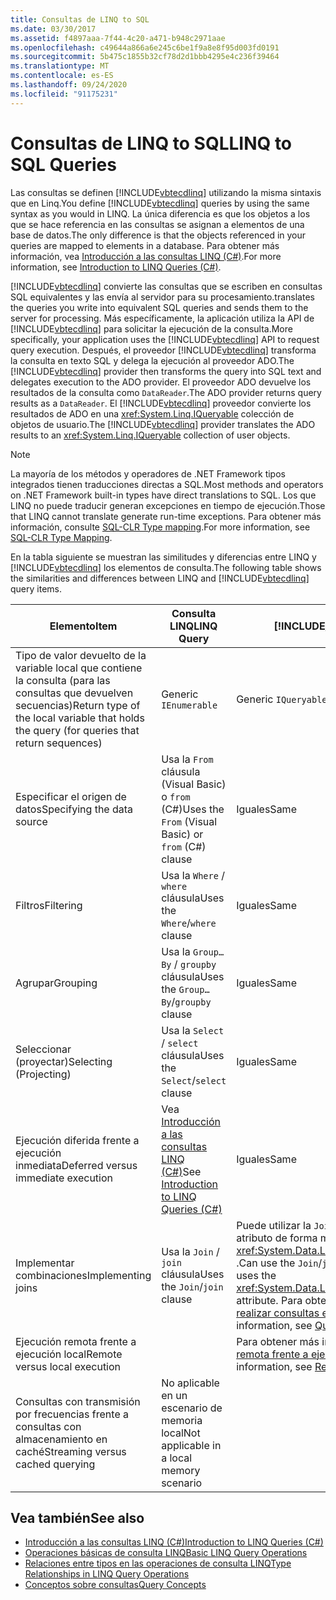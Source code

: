 ```yaml
---
title: Consultas de LINQ to SQL
ms.date: 03/30/2017
ms.assetid: f4897aaa-7f44-4c20-a471-b948c2971aae
ms.openlocfilehash: c49644a866a6e245c6be1f9a8e8f95d003fd0191
ms.sourcegitcommit: 5b475c1855b32cf78d2d1bbb4295e4c236f39464
ms.translationtype: MT
ms.contentlocale: es-ES
ms.lasthandoff: 09/24/2020
ms.locfileid: "91175231"
---
```

# <a name="linq-to-sql-queries"></a><span data-ttu-id="4d6d8-102">Consultas de LINQ to SQL</span><span class="sxs-lookup"><span data-stu-id="4d6d8-102">LINQ to SQL Queries</span></span>

<span data-ttu-id="4d6d8-103">Las consultas se definen [!INCLUDE[vbtecdlinq](../../../../../../includes/vbtecdlinq-md.md)] utilizando la misma sintaxis que en Linq.</span><span class="sxs-lookup"><span data-stu-id="4d6d8-103">You define [!INCLUDE[vbtecdlinq](../../../../../../includes/vbtecdlinq-md.md)] queries by using the same syntax as you would in LINQ.</span></span> <span data-ttu-id="4d6d8-104">La única diferencia es que los objetos a los que se hace referencia en las consultas se asignan a elementos de una base de datos.</span><span class="sxs-lookup"><span data-stu-id="4d6d8-104">The only difference is that the objects referenced in your queries are mapped to elements in a database.</span></span> <span data-ttu-id="4d6d8-105">Para obtener más información, vea [Introducción a las consultas LINQ (C#)](../../../../../csharp/programming-guide/concepts/linq/introduction-to-linq-queries.md).</span><span class="sxs-lookup"><span data-stu-id="4d6d8-105">For more information, see [Introduction to LINQ Queries (C#)](../../../../../csharp/programming-guide/concepts/linq/introduction-to-linq-queries.md).</span></span>  
  
 [!INCLUDE[vbtecdlinq](../../../../../../includes/vbtecdlinq-md.md)] <span data-ttu-id="4d6d8-106">convierte las consultas que se escriben en consultas SQL equivalentes y las envía al servidor para su procesamiento.</span><span class="sxs-lookup"><span data-stu-id="4d6d8-106">translates the queries you write into equivalent SQL queries and sends them to the server for processing.</span></span> <span data-ttu-id="4d6d8-107">Más específicamente, la aplicación utiliza la API de [!INCLUDE[vbtecdlinq](../../../../../../includes/vbtecdlinq-md.md)] para solicitar la ejecución de la consulta.</span><span class="sxs-lookup"><span data-stu-id="4d6d8-107">More specifically, your application uses the [!INCLUDE[vbtecdlinq](../../../../../../includes/vbtecdlinq-md.md)] API to request query execution.</span></span> <span data-ttu-id="4d6d8-108">Después, el proveedor [!INCLUDE[vbtecdlinq](../../../../../../includes/vbtecdlinq-md.md)] transforma la consulta en texto SQL y delega la ejecución al proveedor ADO.</span><span class="sxs-lookup"><span data-stu-id="4d6d8-108">The [!INCLUDE[vbtecdlinq](../../../../../../includes/vbtecdlinq-md.md)] provider then transforms the query into SQL text and delegates execution to the ADO provider.</span></span> <span data-ttu-id="4d6d8-109">El proveedor ADO devuelve los resultados de la consulta como `DataReader`.</span><span class="sxs-lookup"><span data-stu-id="4d6d8-109">The ADO provider returns query results as a `DataReader`.</span></span> <span data-ttu-id="4d6d8-110">El [!INCLUDE[vbtecdlinq](../../../../../../includes/vbtecdlinq-md.md)] proveedor convierte los resultados de ADO en una <xref:System.Linq.IQueryable> colección de objetos de usuario.</span><span class="sxs-lookup"><span data-stu-id="4d6d8-110">The [!INCLUDE[vbtecdlinq](../../../../../../includes/vbtecdlinq-md.md)] provider translates the ADO results to an <xref:System.Linq.IQueryable> collection of user objects.</span></span>  
  
> [!NOTE]
> <span data-ttu-id="4d6d8-111">La mayoría de los métodos y operadores de .NET Framework tipos integrados tienen traducciones directas a SQL.</span><span class="sxs-lookup"><span data-stu-id="4d6d8-111">Most methods and operators on .NET Framework built-in types have direct translations to SQL.</span></span> <span data-ttu-id="4d6d8-112">Los que LINQ no puede traducir generan excepciones en tiempo de ejecución.</span><span class="sxs-lookup"><span data-stu-id="4d6d8-112">Those that LINQ cannot translate generate run-time exceptions.</span></span> <span data-ttu-id="4d6d8-113">Para obtener más información, consulte [SQL-CLR Type mapping](sql-clr-type-mapping.md).</span><span class="sxs-lookup"><span data-stu-id="4d6d8-113">For more information, see [SQL-CLR Type Mapping](sql-clr-type-mapping.md).</span></span>  
  
 <span data-ttu-id="4d6d8-114">En la tabla siguiente se muestran las similitudes y diferencias entre LINQ y [!INCLUDE[vbtecdlinq](../../../../../../includes/vbtecdlinq-md.md)] los elementos de consulta.</span><span class="sxs-lookup"><span data-stu-id="4d6d8-114">The following table shows the similarities and differences between LINQ and [!INCLUDE[vbtecdlinq](../../../../../../includes/vbtecdlinq-md.md)] query items.</span></span>  
  
|<span data-ttu-id="4d6d8-115">Elemento</span><span class="sxs-lookup"><span data-stu-id="4d6d8-115">Item</span></span>|<span data-ttu-id="4d6d8-116">Consulta LINQ</span><span class="sxs-lookup"><span data-stu-id="4d6d8-116">LINQ Query</span></span>|[!INCLUDE[vbtecdlinq](../../../../../../includes/vbtecdlinq-md.md)] <span data-ttu-id="4d6d8-117">Query</span><span class="sxs-lookup"><span data-stu-id="4d6d8-117">Query</span></span>|  
|----------|----------------|----------------------------------------------------------------------|  
|<span data-ttu-id="4d6d8-118">Tipo de valor devuelto de la variable local que contiene la consulta (para las consultas que devuelven secuencias)</span><span class="sxs-lookup"><span data-stu-id="4d6d8-118">Return type of the local variable that holds the query (for queries that return sequences)</span></span>|Generic <ph id="ph1">`IEnumerable`</ph>|Generic <ph id="ph1">`IQueryable`</ph>|  
|<span data-ttu-id="4d6d8-121">Especificar el origen de datos</span><span class="sxs-lookup"><span data-stu-id="4d6d8-121">Specifying the data source</span></span>|<span data-ttu-id="4d6d8-122">Usa la `From` cláusula (Visual Basic) o `from` (C#)</span><span class="sxs-lookup"><span data-stu-id="4d6d8-122">Uses the `From` (Visual Basic) or `from` (C#) clause</span></span>|<span data-ttu-id="4d6d8-123">Iguales</span><span class="sxs-lookup"><span data-stu-id="4d6d8-123">Same</span></span>|  
|<span data-ttu-id="4d6d8-124">Filtros</span><span class="sxs-lookup"><span data-stu-id="4d6d8-124">Filtering</span></span>|<span data-ttu-id="4d6d8-125">Usa la `Where` / `where` cláusula</span><span class="sxs-lookup"><span data-stu-id="4d6d8-125">Uses the `Where`/`where` clause</span></span>|<span data-ttu-id="4d6d8-126">Iguales</span><span class="sxs-lookup"><span data-stu-id="4d6d8-126">Same</span></span>|  
|<span data-ttu-id="4d6d8-127">Agrupar</span><span class="sxs-lookup"><span data-stu-id="4d6d8-127">Grouping</span></span>|<span data-ttu-id="4d6d8-128">Usa la `Group…By` / `groupby` cláusula</span><span class="sxs-lookup"><span data-stu-id="4d6d8-128">Uses the `Group…By`/`groupby` clause</span></span>|<span data-ttu-id="4d6d8-129">Iguales</span><span class="sxs-lookup"><span data-stu-id="4d6d8-129">Same</span></span>|  
|<span data-ttu-id="4d6d8-130">Seleccionar (proyectar)</span><span class="sxs-lookup"><span data-stu-id="4d6d8-130">Selecting (Projecting)</span></span>|<span data-ttu-id="4d6d8-131">Usa la `Select` / `select` cláusula</span><span class="sxs-lookup"><span data-stu-id="4d6d8-131">Uses the `Select`/`select` clause</span></span>|<span data-ttu-id="4d6d8-132">Iguales</span><span class="sxs-lookup"><span data-stu-id="4d6d8-132">Same</span></span>|  
|<span data-ttu-id="4d6d8-133">Ejecución diferida frente a ejecución inmediata</span><span class="sxs-lookup"><span data-stu-id="4d6d8-133">Deferred versus immediate execution</span></span>|<span data-ttu-id="4d6d8-134">Vea [Introducción a las consultas LINQ (C#)](../../../../../csharp/programming-guide/concepts/linq/introduction-to-linq-queries.md)</span><span class="sxs-lookup"><span data-stu-id="4d6d8-134">See [Introduction to LINQ Queries (C#)](../../../../../csharp/programming-guide/concepts/linq/introduction-to-linq-queries.md)</span></span>|<span data-ttu-id="4d6d8-135">Iguales</span><span class="sxs-lookup"><span data-stu-id="4d6d8-135">Same</span></span>|  
|<span data-ttu-id="4d6d8-136">Implementar combinaciones</span><span class="sxs-lookup"><span data-stu-id="4d6d8-136">Implementing joins</span></span>|<span data-ttu-id="4d6d8-137">Usa la `Join` / `join` cláusula</span><span class="sxs-lookup"><span data-stu-id="4d6d8-137">Uses the `Join`/`join` clause</span></span>|<span data-ttu-id="4d6d8-138">Puede utilizar la `Join` / `join` cláusula, pero utiliza el atributo de forma más eficaz <xref:System.Data.Linq.Mapping.AssociationAttribute> .</span><span class="sxs-lookup"><span data-stu-id="4d6d8-138">Can use the `Join`/`join` clause, but more effectively uses the <xref:System.Data.Linq.Mapping.AssociationAttribute> attribute.</span></span> <span data-ttu-id="4d6d8-139">Para obtener más información, consulte [realizar consultas en varias relaciones](querying-across-relationships.md).</span><span class="sxs-lookup"><span data-stu-id="4d6d8-139">For more information, see [Querying Across Relationships](querying-across-relationships.md).</span></span>|  
|<span data-ttu-id="4d6d8-140">Ejecución remota frente a ejecución local</span><span class="sxs-lookup"><span data-stu-id="4d6d8-140">Remote versus local execution</span></span>||<span data-ttu-id="4d6d8-141">Para obtener más información, consulte [ejecución remota frente a ejecución local](remote-vs-local-execution.md).</span><span class="sxs-lookup"><span data-stu-id="4d6d8-141">For more information, see [Remote vs. Local Execution](remote-vs-local-execution.md).</span></span>|  
|<span data-ttu-id="4d6d8-142">Consultas con transmisión por frecuencias frente a consultas con almacenamiento en caché</span><span class="sxs-lookup"><span data-stu-id="4d6d8-142">Streaming versus cached querying</span></span>|<span data-ttu-id="4d6d8-143">No aplicable en un escenario de memoria local</span><span class="sxs-lookup"><span data-stu-id="4d6d8-143">Not applicable in a local memory scenario</span></span>||  
  
## <a name="see-also"></a><span data-ttu-id="4d6d8-144">Vea también</span><span class="sxs-lookup"><span data-stu-id="4d6d8-144">See also</span></span>

- [<span data-ttu-id="4d6d8-145">Introducción a las consultas LINQ (C#)</span><span class="sxs-lookup"><span data-stu-id="4d6d8-145">Introduction to LINQ Queries (C#)</span></span>](../../../../../csharp/programming-guide/concepts/linq/introduction-to-linq-queries.md)
- [<span data-ttu-id="4d6d8-146">Operaciones básicas de consulta LINQ</span><span class="sxs-lookup"><span data-stu-id="4d6d8-146">Basic LINQ Query Operations</span></span>](../../../../../csharp/programming-guide/concepts/linq/basic-linq-query-operations.md)
- [<span data-ttu-id="4d6d8-147">Relaciones entre tipos en las operaciones de consulta LINQ</span><span class="sxs-lookup"><span data-stu-id="4d6d8-147">Type Relationships in LINQ Query Operations</span></span>](../../../../../csharp/programming-guide/concepts/linq/type-relationships-in-linq-query-operations.md)
- [<span data-ttu-id="4d6d8-148">Conceptos sobre consultas</span><span class="sxs-lookup"><span data-stu-id="4d6d8-148">Query Concepts</span></span>](query-concepts.md)
